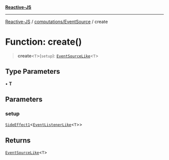 [**Reactive-JS**](../../../README.md)

***

[Reactive-JS](../../../README.md) / [computations/EventSource](../README.md) / create

# Function: create()

> **create**\<`T`\>(`setup`): [`EventSourceLike`](../../interfaces/EventSourceLike.md)\<`T`\>

## Type Parameters

• **T**

## Parameters

### setup

[`SideEffect1`](../../../functions/type-aliases/SideEffect1.md)\<[`EventListenerLike`](../../interfaces/EventListenerLike.md)\<`T`\>\>

## Returns

[`EventSourceLike`](../../interfaces/EventSourceLike.md)\<`T`\>
